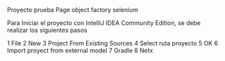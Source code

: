 
Proyecto prueba Page object factory selenium

Para Iniciar el proyecto con IntelliJ IDEA Community Edition, se debe realizar los siguientes pasos 

1 File
2 New
3 Project From Existing Sources
4 Select ruta proyecto
5 OK
6 Import proyect from external model
7 Gradle
8 Netx
